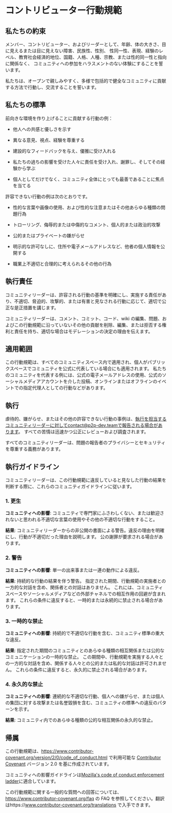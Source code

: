 # コントリビューター行動規範

## 私たちの約束

メンバー、コントリビューター、およびリーダーとして、年齢、体の大きさ、目に見えるまたは目に見えない障害、民族性、性別、
性同一性、表現、経験のレベル、教育社会経済的地位、国籍、人格、人種、宗教、または性的同一性と指向に関係なく、
コミュニティへの参加をハラスメントのない体験にすることを誓います。

私たちは、オープンで親しみやすく、多様で包括的で健全なコミュニティに貢献する方法で行動し、交流することを誓います。


## 私たちの標準

前向きな環境を作り上げることに貢献する行動の例：

- 他人への共感と優しさを示す

- 異なる意見、視点、経験を尊重する

- 建設的なフィードバックを与え、優雅に受け入れる

- 私たちの過ちの影響を受けた人々に責任を受け入れ、謝罪し、そしてその経験から学ぶ

- 個人としてだけでなく、コミュニティ全体にとっても最善であることに焦点を当てる


許容できない行動の例は次のとおりです。

- 性的な言葉や画像の使用、および性的な注意またはその他あらゆる種類の問題行為

- トローリング、侮辱的または中傷的なコメント、個人的または政治的攻撃

- 公的またはプライベートの嫌がらせ

- 明示的な許可なしに、住所や電子メールアドレスなど、他者の個人情報を公開する

- 職業上不適切と合理的に考えられるその他の行為


## 執行責任

コミュニティリーダーは、許容される行動の基準を明確にし、実施する責任があり、不適切、脅迫的、攻撃的、または有害と見なされる行動に応じて、適切で公正な是正措置を講じます。

コミュニティリーダーは、コメント、コミット、コード、wiki の編集、問題、およびこの行動規範に沿っていないその他の貢献を削除、編集、または拒否する権利と責任を持ち、適切な場合はモデレーションの決定の理由を伝えます。


## 適用範囲

この行動規範は、すべてのコミュニティスペース内で適用され、個人がパブリックスペースでコミュニティを公式に代表している場合にも適用されます。
私たちのコミュニティを代表する例には、公式の電子メールアドレスの使用、公式のソーシャルメディアアカウントを介した投稿、オンラインまたはオフラインのイベントでの指定代理人としての行動などがあります。


## 執行

虐待的、嫌がらせ、またはその他の許容できない行動の事例は、執行を担当するコミュニティリーダーに対してcontact@p2p-dev.teamで報告される場合があります。
すべての苦情は迅速かつ公正にレビューおよび調査されます。

すべてのコミュニティリーダーは、問題の報告者のプライバシーとセキュリティを尊重する義務があります。


## 執行ガイドライン

コミュニティリーダーは、この行動規範に違反していると見なした行動の結果を判断する際に、これらのコミュニティガイドラインに従います。


### 1. 更生

**コミュニティへの影響**: コミュニティで専門家にふさわしくない、または歓迎されないと思われる不適切な言葉の使用やその他の不適切な行動をすること。

**結果**: コミュニティリーダーからの非公開の書面による警告。違反の理由を明確にし、行動が不適切だった理由を説明します。 公の謝罪が要求される場合があります。


### 2. 警告

**コミュニティへの影響**: 単一の出来事または一連の動作による違反。

**結果**: 持続的な行動の結果を伴う警告。 指定された期間、行動規範の実施者との一方的な対話を含め、関係者との対話はありません。 これには、コミュニティスペースやソーシャルメディアなどの外部チャネルでの相互作用の回避が含まれます。 これらの条件に違反すると、一時的または永続的に禁止される場合があります。


### 3. 一時的な禁止

**コミュニティへの影響**: 持続的で不適切な行動を含む、コミュニティ標準の重大な違反。

**結果**: 指定された期間のコミュニティとのあらゆる種類の相互関係または公的なコミュニケーションの一時的な禁止。 この期間中、行動規範を実施する人々との一方的な対話を含め、関係する人々との公的または私的な対話は許可されません。
これらの条件に違反すると、永久的に禁止される場合があります。


### 4. 永久的な禁止

**コミュニティへの影響**: 連続的な不適切な行動、個人への嫌がらせ、または個人の集団に対する攻撃または名誉毀損を含む、コミュニティの標準への違反のパターンを示す。

**結果**: コミュニティ内でのあらゆる種類の公的な相互関係の永久的な禁止。


## 帰属

この行動規範は、https://www.contributor-covenant.org/version/2/0/code_of_conduct.html で利用可能な [Contributor Covenant][homepage] バージョン 2.0 を基に作成されています。

コミュニティへの影響ガイドラインは[Mozilla's code of conduct enforcement ladder](https://github.com/mozilla/diversity)に適合しています。

[homepage]: https://www.contributor-covenant.org

この行動規範に関する一般的な質問への回答については、https://www.contributor-covenant.org/faq の FAQ を参照してください。翻訳はhttps://www.contributor-covenant.org/translations で入手できます。
